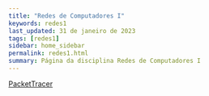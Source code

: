 ```yaml
---
title: "Redes de Computadores I"
keywords: redes1
last_updated: 31 de janeiro de 2023 
tags: [redes1]
sidebar: home_sidebar
permalink: redes1.html
summary: Página da disciplina Redes de Computadores I
---
```


[PacketTracer](download/pt.sh)
